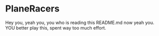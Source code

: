 # PlaneRacers

Hey you, yeah you, you who is reading this README.md now yeah you.
YOU better play this, spent way too much effort.
